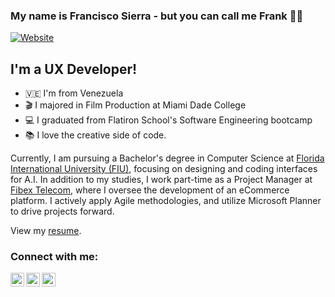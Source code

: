 
### My name is Francisco Sierra - but you can call me Frank ✌🏽

[![Website](https://img.shields.io/badge/franciscosierra-website-orange)](https://franciscosierra.netlify.app/)

## I'm a UX Developer!

- 🇻🇪 I'm from Venezuela
- 🎬 I majored in Film Production at Miami Dade College
- 💻 I graduated from Flatiron School's Software Engineering bootcamp
- 📚 I love the creative side of code. 

<p>Currently, I am pursuing a Bachelor's degree in Computer Science at <a href="https://www.cis.fiu.edu/degree/b-a-computer-science/" target="_blank" rel="noopener noreferrer">Florida International University (FIU)</a>, focusing on designing and coding interfaces for A.I. In addition to my studies, I work part-time as a Project Manager at <a href="https://www.fibextelecom.net/" target="_blank" rel="noopener noreferrer">Fibex Telecom</a>, where I oversee the development of an eCommerce platform. I actively apply Agile methodologies, and  utilize Microsoft Planner to drive projects forward.</p>
<p>View my <a href="https://docs.google.com/document/d/1b9gumNaMtXWJgmzTUnxxeia7UNM9Tm3ZQdKJd-p9Lww/edit?usp=sharing" target="_blank" rel="noopener noreferrer">resume</a>.</p>

### Connect with me:

[<img align="left" alt="franciscosierra | YouTube" width="22px" src="https://img.icons8.com/office/344/youtube-play.png" />][youtube]
[<img align="left" alt="franciscosierra | Twitter" width="22px" src="https://img.icons8.com/office/344/twitter.png" />][twitter]
[<img align="left" alt="franciscosierra | LinkedIn" width="22px" src="https://img.icons8.com/office/344/linkedin.png" />][linkedin]

<br/>

[twitter]: https://x.com/franksierra_
[youtube]: https://www.youtube.com/channel/UCFDp5xoqqDfeiJwyHLkJk7A?view_as=subscriber
[linkedin]: https://www.linkedin.com/in/francisco-sierra-munoz/
